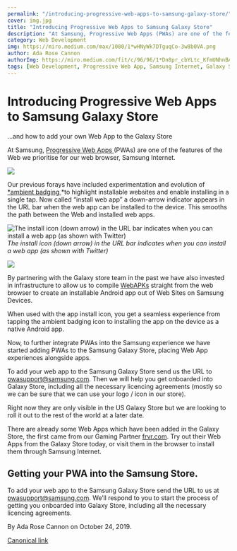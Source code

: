 ```yaml
---
permalink: "/introducing-progressive-web-apps-to-samsung-galaxy-store/"
cover: img.jpg
title: "Introducing Progressive Web Apps to Samsung Galaxy Store"
description: "At Samsung, Progressive Web Apps (PWAs) are one of the features of the Web we prioritise for our web browser, Samsung Internet."
category: Web Development
img: https://miro.medium.com/max/1080/1*wHNyWk7DTguqCo-3w8b0VA.png
author: Ada Rose Cannon
authorImg: https://miro.medium.com/fit/c/96/96/1*Dn8pr_cbYLtc_KfmUNhnBA.png
tags: [Web Development, Progressive Web App, Samsung Internet, Galaxy Store, Web Games]
---
```


# Introducing Progressive Web Apps to Samsung Galaxy Store

…and how to add your own Web App to the Galaxy Store

At Samsung, [Progressive Web Apps ](https://developer.mozilla.org/en-US/docs/Web/Progressive_web_apps)(PWAs) are one of the features of the Web we prioritise for our web browser, Samsung Internet.

![](https://cdn-images-1.medium.com/max/2000/0*7AcY9nFiw2fOZBtt.png)

Our previous forays have included experimentation and evolution of [*ambient badging ](https://medium.com/samsung-internet-dev/what-does-it-mean-to-be-an-app-ace43eb6b94d)*to highlight installable websites and enable installing in a single tap. Now called “install web app” a down-arrow indicator appears in the URL bar when the web app can be installed to the device. This smooths the path between the Web and installed web apps.

![The install icon (down arrow) in the URL bar indicates when you can install a web app (as shown with Twitter)](https://cdn-images-1.medium.com/max/2158/1*uY2HhAt63MJ9KQOBalCVBw.jpeg)*The install icon (down arrow) in the URL bar indicates when you can install a web app (as shown with Twitter)*

![](https://cdn-images-1.medium.com/max/2160/1*wHNyWk7DTguqCo-3w8b0VA.png)

By partnering with the Galaxy store team in the past we have also invested in infrastructure to allow us to compile [WebAPKs](https://medium.com/samsung-internet-dev/new-year-new-samsung-internet-b74f282e4429) straight from the web browser to create an installable Android app out of Web Sites on Samsung Devices.

When used with the app install icon, you get a seamless experience from tapping the ambient badging icon to installing the app on the device as a native Android app.

Now, to further integrate PWAs into the Samsung experience we have started adding PWAs to the Samsung Galaxy Store, placing Web App experiences alongside apps.

To add your web app to the Samsung Galaxy Store send us the URL to [pwasupport@samsung.com](mailto:pwasupport@samsung.com). Then we will help you get onboarded into Galaxy Store, including all the necessary licencing agreements (mostly so we can be sure that we can use your logo / icon in our store).

Right now they are only visible in the US Galaxy Store but we are looking to roll it out to the rest of the world at a later date.

There are already some Web Apps which have been added in the Galaxy Store, the first came from our Gaming Partner [frvr.com](http://frvr.com/). Try out their Web Apps from the Galaxy Store today, or visit them in the browser to install them through Samsung Internet.

## Getting your PWA into the Samsung Store.

To add your web app to the Samsung Galaxy Store send the URL to us at [pwasupport@samsung.com](mailto:pwasupport@samsung.com). We’ll respond to you to start the process of getting you onboarded into Galaxy Store, including all the necessary licencing agreements.



By Ada Rose Cannon on October 24, 2019.

[Canonical link](https://medium.com/samsung-internet-dev/introducing-progressive-web-apps-to-samsung-galaxy-store-47ecd317725b)
